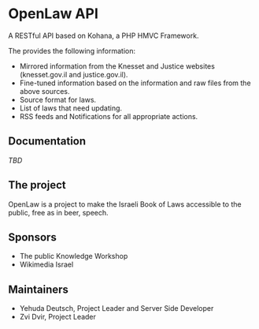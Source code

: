 # OpenLaw API

A RESTful API based on Kohana, a PHP HMVC Framework.

The provides the following information:

* Mirrored information from the Knesset and Justice websites (knesset.gov.il and justice.gov.il).
* Fine-tuned information based on the information and raw files from the above sources.
* Source format for laws.
* List of laws that need updating.
* RSS feeds and Notifications for all appropriate actions.

## Documentation

*TBD*

## The project

OpenLaw is a project to make the Israeli Book of Laws accessible to the public, free as in beer, speech.

## Sponsors

* The public Knowledge Workshop
* Wikimedia Israel

## Maintainers

* Yehuda Deutsch, Project Leader and Server Side Developer
* Zvi Dvir, Project Leader
